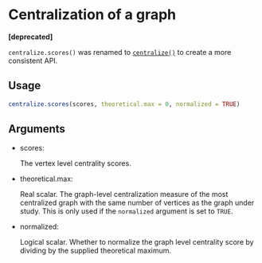 # Centralization of a graph

**\[deprecated\]**

`centralize.scores()` was renamed to
[`centralize()`](https://r.igraph.org/reference/centralize.md) to create
a more consistent API.

## Usage

``` r
centralize.scores(scores, theoretical.max = 0, normalized = TRUE)
```

## Arguments

- scores:

  The vertex level centrality scores.

- theoretical.max:

  Real scalar. The graph-level centralization measure of the most
  centralized graph with the same number of vertices as the graph under
  study. This is only used if the `normalized` argument is set to
  `TRUE`.

- normalized:

  Logical scalar. Whether to normalize the graph level centrality score
  by dividing by the supplied theoretical maximum.
